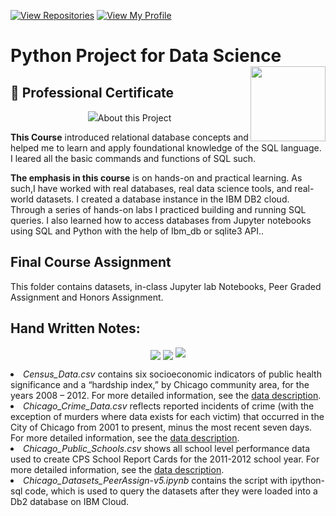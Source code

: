  [![View Repositories](https://img.shields.io/badge/View-My_Repositories-blue?logo=GitHub)](https://github.com/kishansunilkumarpanchal?tab=repositories)
[![View My Profile](https://img.shields.io/badge/View-My_Profile-green?logo=GitHub)](https://github.com/kishansunilkumarpanchal) 

 
# Python Project for Data Science <img src="https://raw.githubusercontent.com/roshangrewal/IBM-Data-Science-Professional-Certification/master/IBM-Banner.png" align="right" width="120" />

## 🥇 Professional Certificate

<p align="center">
<img src="https://github.com/kishansunilkumarpanchal/IBM-Data-Analysis-Professional-Certificate/blob/main/Certificates/Kishan%20Panchal%20-%20%20Course%206%20-%20Databases%20and%20SQL%20for%20Data%20Science%20with%20Python%20with%20Honors.jpg"
     
     

## About this Project

**This Course** introduced relational database concepts and helped me to learn and apply foundational knowledge of the SQL language. I leared all the basic commands and functions of SQL such.  

**The emphasis in this course** is on hands-on and practical learning. As such,I have worked with real databases, real data science tools, and real-world datasets. I created a database instance in the IBM DB2 cloud. Through a series of hands-on labs I practiced building and running SQL queries. I also learned how to access databases from Jupyter notebooks using SQL and Python with the help of Ibm_db or sqlite3 API..

## Final Course Assignment
This folder contains datasets, in-class Jupyter lab Notebooks, Peer Graded Assignment and Honors Assignment. 

## Hand Written Notes:

<p align="center">
<img src="https://github.com/kishansunilkumarpanchal/IBM-Data-Analysis-Professional-Certificate/blob/main/Course%206%20-%20Databases%20and%20SQL%20with%20Python/Hand-written%20Notes/Course%206-1.jpeg"

<p align="center">
<img src="https://github.com/kishansunilkumarpanchal/IBM-Data-Analysis-Professional-Certificate/blob/main/Course%206%20-%20Databases%20and%20SQL%20with%20Python/Hand-written%20Notes/Course%206-2.jpeg"

<p align="center">
<img src="https://github.com/kishansunilkumarpanchal/IBM-Data-Analysis-Professional-Certificate/blob/main/Course%206%20-%20Databases%20and%20SQL%20with%20Python/Hand-written%20Notes/Course%206-3.jpeg"


* _Census_Data.csv_ contains six socioeconomic indicators of public health significance and a “hardship index,” by Chicago community area, for the years 2008 – 2012. For more detailed information, see the [data description](https://data.cityofchicago.org/Health-Human-Services/Census-Data-Selected-socioeconomic-indicators-in-C/kn9c-c2s2).  
* _Chicago_Crime_Data.csv_ reflects reported incidents of crime (with the exception of murders where data exists for each victim) that occurred in the City of Chicago from 2001 to present, minus the most recent seven days. For more detailed information, see the [data description](https://data.cityofchicago.org/Public-Safety/Crimes-2001-to-present/ijzp-q8t2).  
* _Chicago_Public_Schools.csv_ shows all school level performance data used to create CPS School Report Cards for the 2011-2012 school year. For more detailed information, see the [data description](https://data.cityofchicago.org/Education/Chicago-Public-Schools-Progress-Report-Cards-2011-/9xs2-f89t).  
* _Chicago_Datasets_PeerAssign-v5.ipynb_ contains the script with ipython-sql code, which is used to query the datasets after they were loaded into a Db2 database on IBM Cloud.

